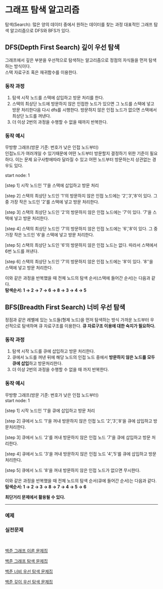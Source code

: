 # 그래프 탐색 알고리즘
탐색(Search): 많은 양의 데이터 중에서 원하는 데이터를 찾는 과정
대표적인 그래프 탐색 알고리즘으로 DFS와 BFS가 있다.

## DFS(Depth First Search) 깊이 우선 탐색

그래프에서 깊은 부분을 우선적으로 탐색하는 알고리즘으로 정점의 자식들을 먼저 탐색하는 방식이다.<br>
스택 자료구조 혹은 재귀함수를 이용한다.<br>

### 동작 과정

1. 탐색 시작 노드를 스택에 삽입하고 방문 처리를 한다.
2. 스택의 최상단 노드에 방문하지 않은 인접한 노드가 있으면 그 노드를 스택에 넣고 방문 처리한다음 다시 dfs를 시행한다. 
   방문하지 않은 인접 노드가 없으면 스택에서 최상단 노드를 꺼낸다.
3. 더 이상 2번의 과정을 수행할 수 없을 때까지 반복한다.

### 동작 예시

무방향 그래프(방문 기준: 번호가 낮은 인접 노드부터)<br>
인접노드가 여러개일 수 있기때문에 어떤 노드부터 방문할지 결정하기 위한 기준이 필요하다.
이는 문제 요구사항에따라 달라질 수 있고 어떤 노드부터 방문하는지 상관없는 경우도 있다.

start node: 1<br>
  
[step 1] 시작 노드인 '1'을 스택에 삽입하고 방문 처리<br>
  
[step 2] 스택의 최상단 노드인 '1'의 방문하지 않은 인접 노드에는 '2','3','8'이 있다.
그 중 가장 작은 노드인 '2'를 스택에 넣고 방문 처리한다.
  
[step 3] 스택의 최상단 노드인 '2'의 방문하지 않은 인접 노드에는 '7'이 있다.
'7'을 스택에 넣고 방문 처리한다.

[step 4] 스택의 최상단 노드인 '7'의 방문하지 않은 인접 노드에는 '6','8'이 있다.
그 중 가장 작은 노드인 '6'을 스택에 넣고 방문 처리한다.

[step 5] 스택의 최상단 노드인 '6'의 방문하지 않은 인접 노드는 없다.
따라서 스택에서 6번 노드를 꺼낸다.

[step 6] 스택의 최상단 노드인 '7'의 방문하지 않은 인접 노드에는 '8'이 있다.
'8''을 스택에 넣고 방문 처리한다.

이와 같은 과정을 반복했을 때 전체 노드의 탐색 순서(스택에 들어간 순서)는 다음과 같다.<br>
**탐색순서: 1 → 2 → 7 → 6 → 8 → 3 → 4 → 5**

## BFS(Breadth First Search) 너비 우선 탐색
정점과 같은 레벨에 있는 노드들(형제 노드)을 먼저 탐색하는 방식
가까운 노드부터 우선적으로 탐색하며 큐 자료구조를 이용한다.
**큐 자료구조 이용에 대한 숙지가 필요하다.**

### 동작 과정

1. 탐색 시작 노드를 큐에 삽입하고 방문 처리한다.
2. 큐에서 노드를 꺼낸 뒤에 해당 노드의 인접 노드 중에서 **방문하지 않은 노드를 모두 큐에 삽입**하고 방문처리한다.
3. 더 이상 2번의 과정을 수행할 수 없을 때 까지 반복한다.

### 동작 예시

무방향 그래프(방문 기준: 번호가 낮은 인접 노드부터)<br>
start node: 1<br>
  
[step 1] 시작 노드인 '1'을 큐에 삽입하고 방문 처리<br>
   
[step 2] 큐에서 노드 '1'을 꺼내 방문하지 않은 인접 노드 '2','3','8'을 큐에 삽입하고 방문처리한다.
  
[step 3] 큐에서 노드 '2'를 꺼내 방문하지 않은 인접 노드 '7'을 큐에 삽입하고 방문 처리한다.

[step 4] 큐에서 노드 '3'을 꺼내 방문하지 않은 인접 노드 '4','5'를 큐에 삽입하고 방문 처리한다.

[step 5] 큐에서 노드 '8'을 꺼내 방문하지 않은 인접 노드가 없으면 무시한다.

이와 같은 과정을 반복했을 때 전체 노드의 탐색 순서(큐에 들어간 순서)는 다음과 같다.<br>
**탐색순서: 1 → 2 → 3 → 8 → 7 → 4 → 5 → 6**

**최단거리 문제에서 활용될 수 있다.**

<hr>

### 예제

### 실전문제

<br>

[백준 그래프 이론 문제집](https://www.acmicpc.net/problemset?sort=ac_desc&algo=7)

[백준 그래프 탐색 문제집](https://www.acmicpc.net/problemset?sort=ac_desc&algo=11)

[백준 너비 우선 탐색 문제집](https://www.acmicpc.net/problemset?sort=ac_desc&algo=126)

[백준 깊이 우선 탐색 문제집](https://www.acmicpc.net/problemset?sort=ac_desc&algo=127)
